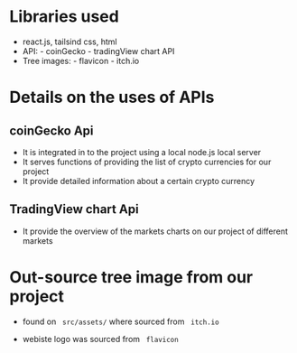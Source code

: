 # Libraries used
- react.js, tailsind css, html
- API: - coinGecko 
       - tradingView chart API
- Tree images: - flavicon
               - itch.io

# Details on the uses of APIs

## coinGecko Api

- It is integrated in to the project using a local node.js local server
- It serves functions of providing the list of crypto currencies for our project
- It provide detailed information about a certain crypto currency 

## TradingView chart Api 

- It provide the overview of the markets charts on our project of different markets

# Out-source tree image from our project

- found on
        ``` src/assets/```
  where sourced from ``` itch.io```

- webiste logo was sourced from ``` flavicon```


